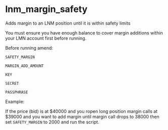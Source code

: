 # lnm_margin_safety
Adds margin to an LNM position until it is within safety limits

You must ensure you have enough balance to cover margin additions within your LMN account first before running.

Before running amend:

`SAFETY_MARGIN`

`MARGIN_ADD_AMOUNT`

`KEY`

`SECRET`

`PASSPHRASE`

Example:

If the price (bid) is at $40000 and you ropen long position margin calls at $39000 and
you want to add margin until margin call drops to 38000 then set `SAFETY_MARGIN` to 2000
and run the script.
